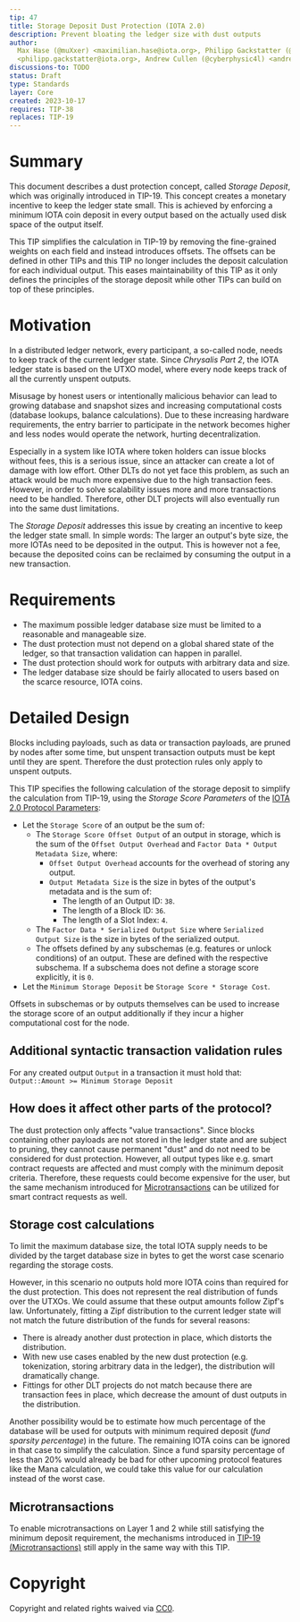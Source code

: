 ```yaml
---
tip: 47
title: Storage Deposit Dust Protection (IOTA 2.0)
description: Prevent bloating the ledger size with dust outputs
author:
  Max Hase (@muXxer) <maximilian.hase@iota.org>, Philipp Gackstatter (@PhilippGackstatter)
  <philipp.gackstatter@iota.org>, Andrew Cullen (@cyberphysic4l) <andrew.cullen@iota.org>
discussions-to: TODO
status: Draft
type: Standards
layer: Core
created: 2023-10-17
requires: TIP-38
replaces: TIP-19
---
```


# Summary

This document describes a dust protection concept, called _Storage Deposit_, which was originally introduced in TIP-19.
This concept creates a monetary incentive to keep the ledger state small. This is achieved by enforcing a minimum IOTA
coin deposit in every output based on the actually used disk space of the output itself.

This TIP simplifies the calculation in TIP-19 by removing the fine-grained weights on each field and instead introduces
offsets. The offsets can be defined in other TIPs and this TIP no longer includes the deposit calculation for each
individual output. This eases maintainability of this TIP as it only defines the principles of the storage deposit while
other TIPs can build on top of these principles.

# Motivation

In a distributed ledger network, every participant, a so-called node, needs to keep track of the current ledger state.
Since _Chrysalis Part 2_, the IOTA ledger state is based on the UTXO model, where every node keeps track of all the
currently unspent outputs.

Misusage by honest users or intentionally malicious behavior can lead to growing database and snapshot sizes and
increasing computational costs (database lookups, balance calculations). Due to these increasing hardware requirements,
the entry barrier to participate in the network becomes higher and less nodes would operate the network, hurting
decentralization.

Especially in a system like IOTA where token holders can issue blocks without fees, this is a serious issue, since an
attacker can create a lot of damage with low effort. Other DLTs do not yet face this problem, as such an attack would be
much more expensive due to the high transaction fees. However, in order to solve scalability issues more and more
transactions need to be handled. Therefore, other DLT projects will also eventually run into the same dust limitations.

The _Storage Deposit_ addresses this issue by creating an incentive to keep the ledger state small. In simple words: The
larger an output's byte size, the more IOTAs need to be deposited in the output. This is however not a fee, because the
deposited coins can be reclaimed by consuming the output in a new transaction.

# Requirements

- The maximum possible ledger database size must be limited to a reasonable and manageable size.
- The dust protection must not depend on a global shared state of the ledger, so that transaction validation can happen
  in parallel.
- The dust protection should work for outputs with arbitrary data and size.
- The ledger database size should be fairly allocated to users based on the scarce resource, IOTA coins.

# Detailed Design

Blocks including payloads, such as data or transaction payloads, are pruned by nodes after some time, but unspent
transaction outputs must be kept until they are spent. Therefore the dust protection rules only apply to unspent
outputs.

This TIP specifies the following calculation of the storage deposit to simplify the calculation from TIP-19, using the
_Storage Score Parameters_ of the [IOTA 2.0 Protocol Parameters](../TIP-0049/tip-0049.md):

- Let the `Storage Score` of an output be the sum of:
  - The `Storage Score Offset Output` of an output in storage, which is the sum of the `Offset Output Overhead` and
    `Factor Data * Output Metadata Size`, where:
    - `Offset Output Overhead` accounts for the overhead of storing any output.
    - `Output Metadata Size` is the size in bytes of the output's metadata and is the sum of:
      - The length of an Output ID: `38`.
      - The length of a Block ID: `36`.
      - The length of a Slot Index: `4`.
  - The `Factor Data * Serialized Output Size` where `Serialized Output Size` is the size in bytes of the serialized
    output.
  - The offsets defined by any subschemas (e.g. features or unlock conditions) of an output. These are defined with the
    respective subschema. If a subschema does not define a storage score explicitly, it is `0`.
- Let the `Minimum Storage Deposit` be `Storage Score * Storage Cost`.

Offsets in subschemas or by outputs themselves can be used to increase the storage score of an output additionally if
they incur a higher computational cost for the node.

## Additional syntactic transaction validation rules

For any created output `Output` in a transaction it must hold that: `Output::Amount >= Minimum Storage Deposit`

## How does it affect other parts of the protocol?

The dust protection only affects "value transactions". Since blocks containing other payloads are not stored in the
ledger state and are subject to pruning, they cannot cause permanent "dust" and do not need to be considered for dust
protection. However, all output types like e.g. smart contract requests are affected and must comply with the minimum
deposit criteria. Therefore, these requests could become expensive for the user, but the same mechanism introduced for
[Microtransactions](#microtransactions) can be utilized for smart contract requests as well.

## Storage cost calculations

To limit the maximum database size, the total IOTA supply needs to be divided by the target database size in bytes to
get the worst case scenario regarding the storage costs.

However, in this scenario no outputs hold more IOTA coins than required for the dust protection. This does not represent
the real distribution of funds over the UTXOs. We could assume that these output amounts follow Zipf's law.
Unfortunately, fitting a Zipf distribution to the current ledger state will not match the future distribution of the
funds for several reasons:

- There is already another dust protection in place, which distorts the distribution.
- With new use cases enabled by the new dust protection (e.g. tokenization, storing arbitrary data in the ledger), the
  distribution will dramatically change.
- Fittings for other DLT projects do not match because there are transaction fees in place, which decrease the amount of
  dust outputs in the distribution.

Another possibility would be to estimate how much percentage of the database will be used for outputs with minimum
required deposit (_fund sparsity percentage_) in the future. The remaining IOTA coins can be ignored in that case to
simplify the calculation. Since a fund sparsity percentage of less than 20% would already be bad for other upcoming
protocol features like the Mana calculation, we could take this value for our calculation instead of the worst case.

## Microtransactions

To enable microtransactions on Layer 1 and 2 while still satisfying the minimum deposit requirement, the mechanisms
introduced in [TIP-19 (Microtransactions)](../TIP-0019/tip-0019.md#microtransactions) still apply in the same way with
this TIP.

# Copyright

Copyright and related rights waived via [CC0](https://creativecommons.org/publicdomain/zero/1.0/).
